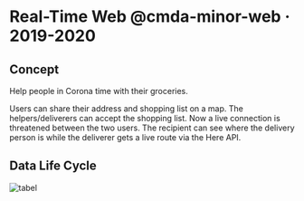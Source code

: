 # Real-Time Web @cmda-minor-web · 2019-2020

## Concept
Help people in Corona time with their groceries.

Users can share their address and shopping list on a map. The helpers/deliverers can accept the shopping list. Now a live connection is threatened between the two users. The recipient can see where the delivery person is while the deliverer gets a live route via the Here API.

## Data Life Cycle



![tabel](https://user-images.githubusercontent.com/43657951/79558213-198ec400-80a4-11ea-9f95-0cd461af057b.png)
